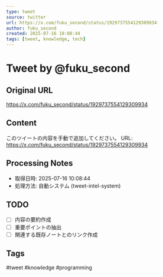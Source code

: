```yaml
---
type: tweet
source: twitter
url: https://x.com/fuku_second/status/1929737554129309934
author: fuku_second
created: 2025-07-16 10:08:44
tags: [tweet, knowledge, tech]
---
```


# Tweet by @fuku_second

## Original URL
https://x.com/fuku_second/status/1929737554129309934

## Content
このツイートの内容を手動で追加してください。
URL: https://x.com/fuku_second/status/1929737554129309934

## Processing Notes
- 取得日時: 2025-07-16 10:08:44
- 処理方法: 自動システム (tweet-intel-system)

## TODO
- [ ] 内容の要約作成
- [ ] 重要ポイントの抽出
- [ ] 関連する既存ノートとのリンク作成

## Tags
#tweet #knowledge #programming
